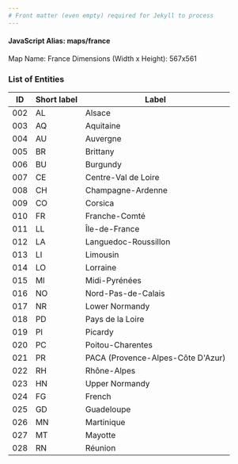 ```yaml
---
# Front matter (even empty) required for Jekyll to process
---
```


#### JavaScript Alias: maps/france

Map Name: France
Dimensions (Width x Height): 567x561





### List of Entities

ID | Short label | Label
---|---|---|
002|AL|Alsace
003|AQ|Aquitaine
004|AU|Auvergne
005|BR|Brittany
006|BU|Burgundy
007|CE|Centre-Val de Loire
008|CH|Champagne-Ardenne
009|CO|Corsica
010|FR|Franche-Comté
011|LL|Île-de-France
012|LA|Languedoc-Roussillon
013|LI|Limousin
014|LO|Lorraine
015|MI|Midi-Pyrénées
016|NO|Nord-Pas-de-Calais
017|NR|Lower Normandy
018|PD|Pays de la Loire
019|PI|Picardy
020|PC|Poitou-Charentes
021|PR|PACA (Provence-Alpes-Côte D'Azur)
022|RH|Rhône-Alpes
023|HN|Upper Normandy
024|FG|French|Guiana
025|GD|Guadeloupe
026|MN|Martinique
027|MT|Mayotte
028|RN|Réunion


